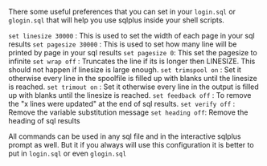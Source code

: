 There some useful preferences that you can set in your `login.sql` or `glogin.sql` that will help you use sqlplus inside your shell scripts.

`set linesize 30000` : This is used to set the width of each page in your sql results
`set pagesize 30000` : This is used to set how many line will be printed by page in your sql results
`set pagesize 0`: This set the pagesize to infinite
`set wrap off` : Truncates the line if its is longer then LINESIZE. This should not happen if linesize is large enough.
`set trimspool on` : Set it otherwise every line in the spoolfile is filled up with blanks until the linesize is reached.
`set trimout on` :  Set it otherwise every line in the output is filled up with blanks until the linesize is reached.
`set feedback off` : To remove the "x lines were updated" at the end of sql results.
`set verify off` : Remove the variable substitution message
`set heading off`: Remove the heading of sql results

All commands can be used in any sql file and in the interactive sqlplus prompt as well. But it if you always will use this configuration it is better to put in `login.sql`
or even `glogin.sql`
